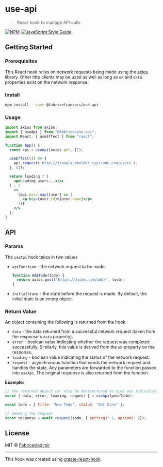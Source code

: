 # use-api

> React hook to manage API calls.

[![NPM](https://img.shields.io/npm/v/@fabricefrancois/use-api.svg)](https://www.npmjs.com/package/@fabricefrancois/use-api) [![JavaScript Style Guide](https://img.shields.io/badge/code_style-standard-brightgreen.svg)](https://standardjs.com)

## Getting Started

### Prerequisites

This React hook relies on network requests being made using the [axios](https://github.com/axios/axios) library. Other http clients may be used as well as long as `ok` and `data` properties exist on the network response.

### Install

```bash
npm install --save @fabricefrancois/use-api
```

### Usage

```jsx
import axios from axios;
import { useApi } from "@fabrice/use-api";
import React, { useEffect } from "react";

function App() {
  const api = useApi(axios.get, []);

  useEffect(() => {
    api.request('http://jsonplaceholder.typicode.com/users');
  }, []);

  return loading ? (
    <p>Loading users...</p>
  ) : (
    <>
      {api.data.map((user) => (
        <p key={user.id}>{user.name}</p>
      ))}
    </>
  );
}
```

## API

### Params

The `useApi` hook takes in two values

- `apiFunction` - the network request to be made.

  ```javaScript
  function AddTodo(todo) {
    return axios.post("https://todos.com/add/", todo);
  }
  ```

- `initialState` - the state before the request is made. By default, the initial state is an empty object.

### Return Value

An object containing the following is returned from the hook:

- `data` - the data returned from a successful network request (taken from the response's `data` property).
- `error` - boolean value indicating whether the request was completed successfully. Similarly, this value is derived from the `ok` property on the response.
- `loading` - boolean value indicating the status of the network request.
- `request` - asynchronous function that sends the network request and handles the state. Any parameters are forwarded to the function passed into `useApi`. The original response is also returned from the function.

**Example:**

```javaScript
// the returned object can also be destructured to pick out individual properties
const { data, error, loading, request } = useApi(postTodo);

const todo = { title: "New Todo", status: "Not Done" };

// sending the request
const response = await request(todo, { setting1: 1, option2: 2});
```

## License

MIT © [Fabricevladimir](https://github.com/Fabricevladimir)

---

This hook was created using [create-react-hook](https://github.com/hermanya/create-react-hook).

